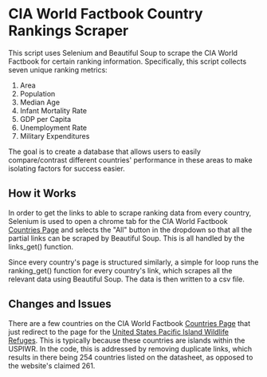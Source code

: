 # CIA World Factbook Country Rankings Scraper
This script uses Selenium and Beautiful Soup to scrape the CIA World Factbook for certain ranking information. Specifically, this script collects seven unique ranking metrics:
1. Area
2. Population
3. Median Age
4. Infant Mortality Rate
5. GDP per Capita
6. Unemployment Rate
7. Military Expenditures

The goal is to create a database that allows users to easily compare/contrast different countries' performance in these areas to make isolating factors for success easier.

## How it Works
In order to get the links to able to scrape ranking data from every country, Selenium is used to open a chrome tab for the CIA World Factbook [Countries Page](https://www.cia.gov/the-world-factbook/countries/) and selects the "All" button in the dropdown so that all the partial links can be scraped by Beautiful Soup. This is all handled by the links_get() function.

Since every country's page is structured similarly, a simple for loop runs the ranking_get() function for every country's link, which scrapes all the relevant data using Beautiful Soup. The data is then written to a csv file.

## Changes and Issues
There are a few countries on the CIA World Factbook [Countries Page](https://www.cia.gov/the-world-factbook/countries/) that just redirect to the page for the [United States Pacific Island Wildlife Refuges](https://www.cia.gov/the-world-factbook/countries/united-states-pacific-island-wildlife-refuges/). This is typically because these countries are islands within the USPIWR. In the code, this is addressed by removing duplicate links, which results in there being 254 countries listed on the datasheet, as opposed to the website's claimed 261.
